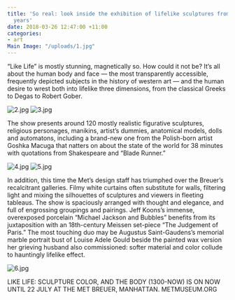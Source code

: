 ```yaml
---
title: 'So real: look inside the exhibition of lifelike sculptures from the past 700
  years'
date: 2018-03-26 12:47:00 +11:00
categories:
- art
Main Image: "/uploads/1.jpg"
---
```


“Like Life” is mostly stunning, magnetically so. How could it not be? It’s all about the human body and face — the most transparently accessible, frequently depicted subjects in the history of western art — and the human desire to wrest both into lifelike three dimensions, from the classical Greeks to Degas to Robert Gober.

![2.jpg](/uploads/2.jpg)
![3.jpg](/uploads/3.jpg)

The show presents around 120 mostly realistic figurative sculptures, religious personages, manikins, artist’s dummies, anatomical models, dolls and automatons, including a brand-new one from the Polish-born artist Goshka Macuga that natters on about the state of the world for 38 minutes with quotations from Shakespeare and “Blade Runner.”

![4.jpg](/uploads/4.jpg)
![5.jpg](/uploads/5.jpg)

In addition, this time the Met’s design staff has triumphed over the Breuer’s recalcitrant galleries. Filmy white curtains often substitute for walls, filtering light and mixing the silhouettes of sculptures and viewers in fleeting tableaus. The show is spaciously arranged with thought and elegance, and full of engrossing groupings and pairings. Jeff Koons’s immense, overexposed porcelain “Michael Jackson and Bubbles” benefits from its juxtaposition with an 18th-century Meissen set-piece “The Judgement of Paris.” The most touching duo may be Augustus Saint-Gaudens’s memorial marble portrait bust of Louise Adele Gould beside the painted wax version her grieving husband also commissioned: softer material and color collude to hauntingly lifelike effect.

![6.jpg](/uploads/6.jpg)

LIKE LIFE: SCULPTURE COLOR, AND THE BODY (1300-NOW) IS ON NOW UNTIL 22 JULY AT THE MET BREUER, MANHATTAN. METMUSEUM.ORG